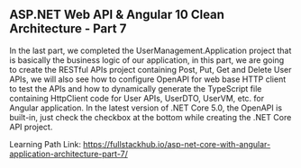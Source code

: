## ASP.NET Web API & Angular 10 Clean Architecture - Part 7

In the last part, we completed the UserManagement.Application project that is basically the business logic of our application, in this part, we are going to create the RESTful APIs project containing Post, Put, Get and Delete User APIs, we will also see how to configure OpenAPI for web base HTTP client to test the APIs and how to dynamically generate the TypeScript file containing HttpClient code for User APIs, UserDTO, UserVM, etc. for Angular application. In the latest version of .NET Core 5.0, the OpenAPI is built-in, just check the checkbox at the bottom while creating the .NET Core API project.

Learning Path Link: https://fullstackhub.io/asp-net-core-with-angular-application-architecture-part-7/
